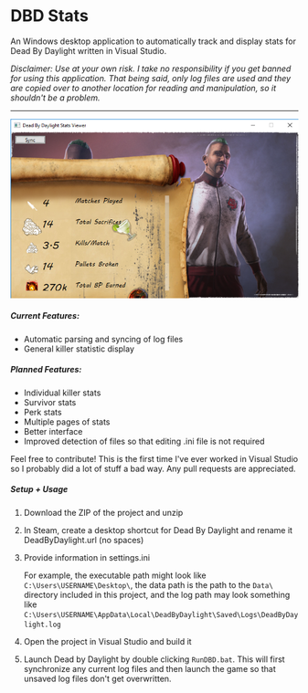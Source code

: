 # DBD Stats
An Windows desktop application to automatically track and display stats for Dead By Daylight written in Visual Studio.

*Disclaimer:  Use at your own risk. I take no responsibility if you get banned for using this application. That being said, only log files are used and they are copied over to another location for reading and manipulation, so it shouldn't be a problem.*

---

![screencap](https://github.com/JackTruskowski/DBD_Stats/blob/master/Assets/Screencap.PNG "Application interface")

##### Current Features:

- Automatic parsing and syncing of log files 
- General killer statistic display

##### Planned Features:
- Individual killer stats
- Survivor stats
- Perk stats
- Multiple pages of stats
- Better interface
- Improved detection of files so that editing .ini file is not required

Feel free to contribute! This is the first time I've ever worked in Visual Studio so I probably did a lot of stuff a bad way. Any pull requests are appreciated.

##### Setup + Usage

1. Download the ZIP of the project and unzip
2. In Steam, create a desktop shortcut for Dead By Daylight and rename it DeadByDaylight.url (no spaces)
3. Provide information in settings.ini

   For example, the executable path might look like `C:\Users\USERNAME\Desktop\`, the data path is the path to the `Data\` directory included in this project, and the log path may look something like `C:\Users\USERNAME\AppData\Local\DeadByDaylight\Saved\Logs\DeadByDaylight.log`

4. Open the project in Visual Studio and build it
5. Launch Dead by Daylight by double clicking `RunDBD.bat`. This will first synchronize any current log files and then launch the game so that unsaved log files don't get overwritten.